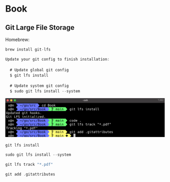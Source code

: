 # Book


## Git Large File Storage


Homebrew: 
```go
brew install git-lfs
```

```go
Update your git config to finish installation:

  # Update global git config
  $ git lfs install

  # Update system git config
  $ sudo git lfs install --system
```

![Git Large File Storage](images/git-large.png)

```go
git lfs install
```

```go
sudo git lfs install --system
```

```go
git lfs track "*.pdf"
```

```go
git add .gitattributes
```